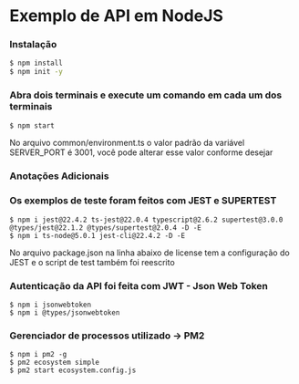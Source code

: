 # Exemplo de API em NodeJS

### Instalação

```sh
$ npm install
$ npm init -y
```

### Abra dois terminais e execute um comando em cada um dos terminais


```sh
$ npm start
```

No arquivo common/environment.ts o valor padrão da variável SERVER_PORT é 3001, você pode alterar esse valor conforme desejar



### Anotações Adicionais


### Os exemplos de teste foram feitos com JEST e SUPERTEST

```
$ npm i jest@22.4.2 ts-jest@22.0.4 typescript@2.6.2 supertest@3.0.0 @types/jest@22.1.2 @types/supertest@2.0.4 -D -E
$ npm i ts-node@5.0.1 jest-cli@22.4.2 -D -E
```

No arquivo package.json na linha abaixo de license tem a configuração do JEST e o script de test também foi reescrito


### Autenticação da API foi feita com JWT - Json Web Token

```
$ npm i jsonwebtoken
$ npm i @types/jsonwebtoken
```


### Gerenciador de processos utilizado -> PM2

```
$ npm i pm2 -g
$ pm2 ecosystem simple
$ pm2 start ecosystem.config.js
```